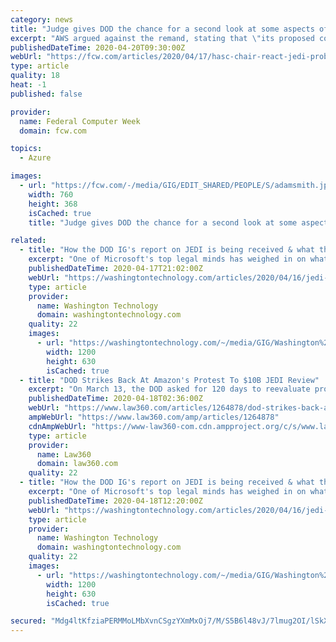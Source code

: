 ```yaml
---
category: news
title: "Judge gives DOD the chance for a second look at some aspects of the JEDI award"
excerpt: "AWS argued against the remand, stating that \"its proposed corrective action is irrational and would result in a predetermined re-award of the JEDI contract to Microsoft -- a fundamental breach of the very premise of corrective action.\" Microsoft, which is a party to the government's case, said that AWS lost fair and square. \"Amazon did build ..."
publishedDateTime: 2020-04-20T09:30:00Z
webUrl: "https://fcw.com/articles/2020/04/17/hasc-chair-react-jedi-probe.aspx"
type: article
quality: 18
heat: -1
published: false

provider:
  name: Federal Computer Week
  domain: fcw.com

topics:
  - Azure

images:
  - url: "https://fcw.com/-/media/GIG/EDIT_SHARED/PEOPLE/S/adamsmith.jpg"
    width: 760
    height: 368
    isCached: true
    title: "Judge gives DOD the chance for a second look at some aspects of the JEDI award"

related:
  - title: "How the DOD IG's report on JEDI is being received & what they were told"
    excerpt: "One of Microsoft's top legal minds has weighed in on what the DOD Inspector General's JEDI report means as we look at what investigators were told by current and former department officials, some of which AWS wants more information from."
    publishedDateTime: 2020-04-17T21:02:00Z
    webUrl: "https://washingtontechnology.com/articles/2020/04/16/jedi-ig-reax-testimony.aspx"
    type: article
    provider:
      name: Washington Technology
      domain: washingtontechnology.com
    quality: 22
    images:
      - url: "https://washingtontechnology.com/~/media/GIG/Washington%20Technology/WTlogo.jpg"
        width: 1200
        height: 630
        isCached: true
  - title: "DOD Strikes Back At Amazon's Protest To $10B JEDI Review"
    excerpt: "On March 13, the DOD asked for 120 days to reevaluate proposals for the JEDI deal. For its reevaluation, the DOD plans to look only at extra information for one price scenario, according to a court filing. The limited review has drawn Amazon's opposition, with the company claiming it was designed to give Microsoft Inc. — the company awarded ..."
    publishedDateTime: 2020-04-18T02:36:00Z
    webUrl: "https://www.law360.com/articles/1264878/dod-strikes-back-at-amazon-s-protest-to-10b-jedi-review"
    ampWebUrl: "https://www.law360.com/amp/articles/1264878"
    cdnAmpWebUrl: "https://www-law360-com.cdn.ampproject.org/c/s/www.law360.com/amp/articles/1264878"
    type: article
    provider:
      name: Law360
      domain: law360.com
    quality: 22
  - title: "How the DOD IG's report on JEDI is being received & what they were told"
    excerpt: "One of Microsoft's top legal minds has weighed in on what the DOD Inspector General's JEDI report means as we look at what investigators were told by current and former department officials, some of which AWS wants more information from."
    publishedDateTime: 2020-04-18T12:20:00Z
    webUrl: "https://washingtontechnology.com/articles/2020/04/16/jedi-ig-reax-testimony.aspx?admgarea=TC_COMPANIES"
    type: article
    provider:
      name: Washington Technology
      domain: washingtontechnology.com
    quality: 22
    images:
      - url: "https://washingtontechnology.com/~/media/GIG/Washington%20Technology/WTlogo.jpg"
        width: 1200
        height: 630
        isCached: true

secured: "Mdg4ltKfziaPERMMoLMbXvnCSgzYXmMxOj7/M/S5B6l48vJ/7lmug2OI/lSkX9XF//diRnhyenhI6HuabqZLIhTZpZT/p8bh4slpdRZCShpn7s4/BYi1zoiaE5n8wXDISfW/x94rn8iVzS60JaEAlzdnzVMT9o6M5EDF+OyDcPjiwkhq1BvFaRAacDtZRL+V0YfWQMu0sMPrRlqDxZodUL4J56XnVFKYdv6nqkrbFOTbOE2i59rplv/CwohHAznhmjItDY5+QUerEDM138g7YLKeFNL1U8yTtZpGRgRYd6DFO65Jn8dY955bYu7isn9vilshSh7Q3Wz1aBFkYC8ZfAZtD5y0k7NjnjdICcYNi+Ov3fUX2loyLQnVvuVzFQB3lAvRf4jux2m4T7anmH372ZePTxBzt8uRZ93lhxjSBMrvYFGdmBpMaiGPDPUEavpwkAi8gLCxZlZswbj2BkonfcRVuPO8pPaLN8vYFaRAQWU=;nBASf4wH9oG4uyveflCoyg=="
---
```


